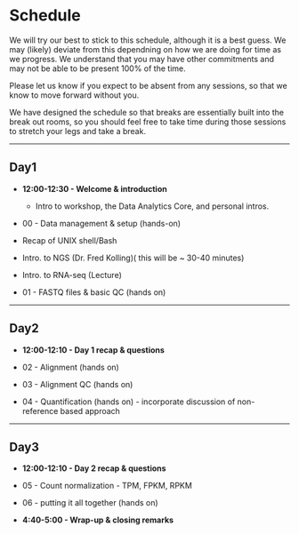 # Schedule 

We will try our best to stick to this schedule, although it is a best guess. We may (likely) deviate from this dependning on how we are doing for time as we progress. We understand that you may have other commitments and may not be able to be present 100% of the time. 

Please let us know if you expect to be absent from any sessions, so that we know to move forward without you. 

We have designed the schedule so that breaks are essentially built into the break out rooms, so you should feel free to take time during those sessions to stretch your legs and take a break.


---

## Day1
- **12:00-12:30 - Welcome & introduction**
  - Intro to workshop, the Data Analytics Core, and personal intros.

- 00 - Data management & setup (hands-on)
- Recap of UNIX shell/Bash
- Intro. to NGS (Dr. Fred Kolling)( this will be ~ 30-40 minutes)
- Intro. to RNA-seq (Lecture)
- 01 - FASTQ files & basic QC (hands on)


---

## Day2

- **12:00-12:10 - Day 1 recap & questions**

- 02 - Alignment (hands on)
- 03 - Alignment QC (hands on)
- 04 - Quantification (hands on) - incorporate discussion of non-reference based approach 



---

## Day3

- **12:00-12:10 - Day 2 recap & questions**

- 05 - Count normalization - TPM, FPKM, RPKM 
- 06 - putting it all together (hands on)


- **4:40-5:00 - Wrap-up & closing remarks**



